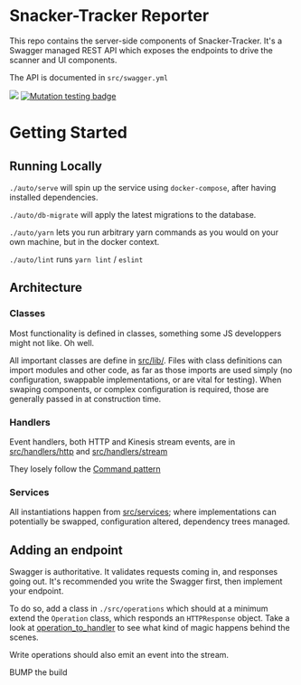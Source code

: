 # Snacker-Tracker Reporter

This repo contains the server-side components of Snacker-Tracker. It's a Swagger
managed REST API which exposes the endpoints to drive the scanner and UI components.

The API is documented in `src/swagger.yml`

<a href="https://codeclimate.com/github/snacker-tracker/reporter/maintainability"><img src="https://api.codeclimate.com/v1/badges/653ebd9271d102bcb81c/maintainability" /></a> [![Mutation testing badge](https://img.shields.io/endpoint?style=flat&url=https%3A%2F%2Fbadge-api.stryker-mutator.io%2Fgithub.com%2Fsnacker-tracker%2Freporter%2Fmaster)](https://dashboard.stryker-mutator.io/reports/github.com/snacker-tracker/reporter/master)

# Getting Started

## Running Locally

`./auto/serve` will spin up the service using `docker-compose`, after having installed dependencies.

`./auto/db-migrate` will apply the latest migrations to the database.

`./auto/yarn` lets you run arbitrary yarn commands as you would on your own machine, but in the docker context.

`./auto/lint` runs `yarn lint` / `eslint`

## Architecture

### Classes

Most functionality is defined in classes, something some JS developpers might not like. Oh well.

All important classes are define in [src/lib/](./src/lib). Files with class definitions can import modules and other code, as far as those imports
are used simply (no configuration, swappable implementations, or are vital for testing). When swaping components, or complex configuration is required,
those are generally passed in at construction time.

### Handlers

Event handlers, both HTTP and Kinesis stream events, are in [src/handlers/http](./src/handlers/http/) and [src/handlers/stream](./src/handlers/stream/)

They losely follow the [Command pattern](https://en.wikipedia.org/wiki/Command_pattern)

### Services

All instantiations happen from [src/services](./src/services); where implementations can potentially be swapped, configuration altered, dependency trees managed.

## Adding an endpoint

Swagger is authoritative. It validates requests coming in, and responses going out. It's recommended you write the Swagger first, then implement your endpoint.

To do so, add a class in `./src/operations` which should at a minimum extend the `Operation` class, which responds an `HTTPResponse` object. Take a look at [operation_to_handler](./src/lib/operation_to_handler.js) to see what kind of magic happens behind the scenes.

Write operations should also emit an event into the stream.

BUMP the build
